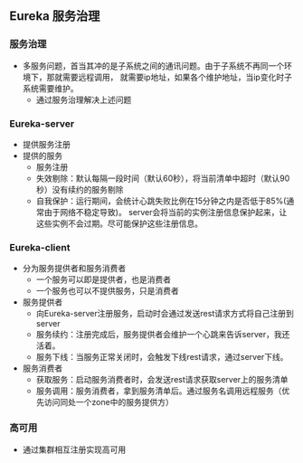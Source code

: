 ## Eureka 服务治理

### 服务治理
 * 多服务问题，首当其冲的是子系统之间的通讯问题。由于子系统不再同一个环境下，那就需要远程调用，
 就需要ip地址，如果各个维护地址，当ip变化时子系统需要维护。
   + 通过服务治理解决上述问题

### Eureka-server
 * 提供服务注册
 * 提供的服务
   + 服务注册
   + 失效剔除：默认每隔一段时间（默认60秒），将当前清单中超时（默认90秒）没有续约的服务剔除
   + 自我保护：运行期间，会统计心跳失败比例在15分钟之内是否低于85%(通常由于网络不稳定导致)。
   server会将当前的实例注册信息保护起来，让这些实例不会过期。尽可能保护这些注册信息。
### Eureka-client
 * 分为服务提供者和服务消费者
   + 一个服务可以即是提供者，也是消费者
   + 一个服务也可以不提供服务，只是消费者
 * 服务提供者
   + 向Eureka-server注册服务，启动时会通过发送rest请求方式将自己注册到server
   + 服务续约：注册完成后，服务提供者会维护一个心跳来告诉server，我还活着。
   + 服务下线：当服务正常关闭时，会触发下线rest请求，通过server下线。
 * 服务消费者
   + 获取服务：启动服务消费者时，会发送rest请求获取server上的服务清单
   + 服务调用：服务消费者，拿到服务清单后。通过服务名调用远程服务（优先访问同处一个zone中的服务提供方）
   
### 高可用
 * 通过集群相互注册实现高可用
   

